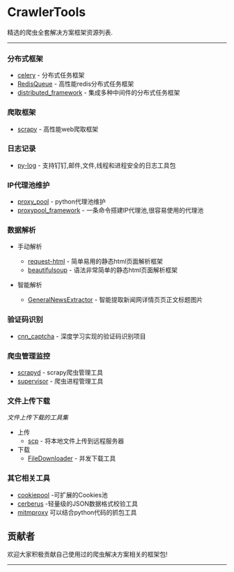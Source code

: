 # CrawlerTools

精选的爬虫全套解决方案框架资源列表.

---

### 分布式框架

* [celery](https://github.com/celery/celery) - 分布式任务框架
* [RedisQueue](https://github.com/abo123456789/RedisQueue) - 高性能redis分布式任务框架
* [distributed_framework](https://github.com/ydf0509/distributed_framework) - 集成多种中间件的分布式任务框架

### 爬取框架
* [scrapy](https://github.com/scrapy/scrapy) - 高性能web爬取框架

### 日志记录
* [py-log](https://github.com/abo123456789/py-log) - 支持钉钉,邮件,文件,线程和进程安全的日志工具包

### IP代理池维护
* [proxy_pool](https://github.com/jhao104/proxy_pool) - python代理池维护
* [proxypool_framework](https://github.com/jhao104/proxypool_framework) - 一条命令搭建IP代理池,很容易使用的代理池

### 数据解析
* 手动解析
    * [request-html](https://github.com/psf/requests-html) - 简单易用的静态html页面解析框架
    * [beautifulsoup](https://github.com/waylan/beautifulsoup) - 语法非常简单的静态html页面解析框架

    
* 智能解析
    * [GeneralNewsExtractor](https://github.com/kingname/GeneralNewsExtractor) - 智能提取新闻网详情页页正文标题图片
    

### 验证码识别
* [cnn_captcha](https://github.com/nickliqian/cnn_captcha) - 深度学习实现的验证码识别项目

### 爬虫管理监控
* [scrapyd](https://github.com/scrapy/scrapyd)  - scrapy爬虫管理工具
* [supervisor](https://github.com/Supervisor/supervisor)  - 爬虫进程管理工具


### 文件上传下载
*文件上传下载的工具集*
* 上传
    * [scp](https://github.com/jbardin/scp.py) - 将本地文件上传到远程服务器
* 下载
    * [FileDownloader](https://github.com/lingochamp/FileDownloader) - 并发下载工具

### 其它相关工具
* [cookiepool](https://github.com/Python3WebSpider/CookiesPool) -可扩展的Cookies池
* [cerberus](https://github.com/pyeve/cerberus) -轻量级的JSON数据格式校验工具
* [mitmproxy](https://github.com/mitmproxy/mitmproxy) 可以结合python代码的抓包工具

## 贡献者
欢迎大家积极贡献自己使用过的爬虫解决方案相关的框架包! 
- - -
